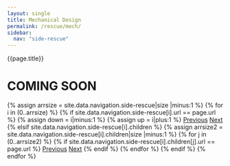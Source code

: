 ```yaml
---
layout: single
title: Mechanical Design
permalink: /rescue/mech/
sidebar:
  nav: "side-rescue"
---
```


{{page.title}}

# COMING SOON

<!-- Including pagination manually since these are pages so page layout MUST be changed under navigation.yml -->
<nav class="pagination">
{% assign arrsize = site.data.navigation.side-rescue|size |minus:1 %}
{% for i in (0..arrsize) %}
    {% if site.data.navigation.side-rescue[i].url == page.url %}
        {% assign down = i|minus:1 %}
        {% assign up = i|plus:1 %}
        <a href="{% if i == 0 %}#{% elsif site.data.navigation.side-rescue[down].children %}{% assign arrsize2 = site.data.navigation.side-rescue[down].children|size |minus:1 %}{{ site.data.navigation.side-rescue[down].children[arrsize2].url }}{% else %}{{ site.data.navigation.side-rescue[down].url }}{% endif %}" class="pagination--pager {% if i == 0 %}disabled{% endif %}" title="{% unless i == 0 %}{% if site.data.navigation.side-rescue[down].children %}{{site.data.navigation.side-rescue[down].children[arrsize2].title}}{% else %}{{site.data.navigation.side-rescue[down].title}}{% endif %}{% endunless %}">Previous</a>
        <a href="{% if i >= arrsize %}#{% elsif site.data.navigation.side-rescue[i].children %}{{ site.data.navigation.side-rescue[i].children[0].url }}{% elsif site.data.navigation.side-rescue[up].url %}{{ site.data.navigation.side-rescue[up].url }}{% else %}{{ site.data.navigation.side-rescue[up].children[0].url }}{% endif %}" class="pagination--pager {% if i >= arrsize %}disabled{% endif %}" title="{% unless i >= arrsize %}{% if site.data.navigation.side-rescue[i].children %}{{ site.data.navigation.side-rescue[i].children[0].title }}{% elsif site.data.navigation.side-rescue[up].url %}{{ site.data.navigation.side-rescue[up].title }}{% else %}{{ site.data.navigation.side-rescue[up].children[0].title }}{% endif %}{% endunless %}">Next</a>
    {% elsif site.data.navigation.side-rescue[i].children %}
        {% assign arrsize2 = site.data.navigation.side-rescue[i].children|size |minus:1 %}
        {% for j in (0..arrsize2) %}
            {% if site.data.navigation.side-rescue[i].children[j].url == page.url %}
                <a href="{% if j == 0 %}{{site.data.navigation.side-rescue[i].url}}{% else %}{% assign down = j|minus:1 %}{{ site.data.navigation.side-rescue[i].children[down].url }}{% endif %}" class="pagination--pager" title="{{site.data.navigation.side-rescue[down].title}}">Previous</a>
                <a href="{% if j >= arrsize2 %}{% assign up = i|plus:1 %}{{site.data.navigation.side-rescue[up].url}}{% else %}{% assign up = j|plus:1 %}{{ site.data.navigation.side-rescue[i].children[up].url }}{% endif %}" class="pagination--pager" title="{% if j >= arrsize2 %}{{site.data.navigation.side-rescue[up].title}}{% else %}{{ site.data.navigation.side-rescue[i].children[up].title }}{% endif %}">Next</a>
            {% endif %}
        {% endfor %}
    {% endif %}
{% endfor %}  
</nav>

<style>
    ul.visible-links li.masthead__menu-item a[href="/rescue/intro/"]:before {
        transform: scaleX(1);
    }
    ul.hidden-links li.masthead__menu-item a[href="/rescue/intro/"] {
        color: #fff;
        background: #0092ca;
    }
</style>